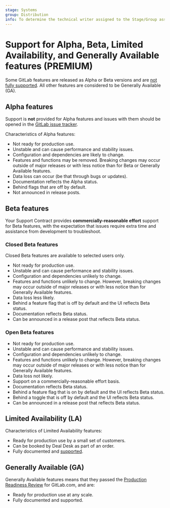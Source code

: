 ```yaml
---
stage: Systems
group: Distribution
info: To determine the technical writer assigned to the Stage/Group associated with this page, see https://about.gitlab.com/handbook/product/ux/technical-writing/#assignments
---
```


# Support for Alpha, Beta, Limited Availability, and Generally Available features **(PREMIUM)**

Some GitLab features are released as Alpha or Beta versions and are
[not fully supported](https://about.gitlab.com/support/statement-of-support/#alpha-beta-features).
All other features are considered to be Generally Available (GA).

## Alpha features

Support is **not** provided for Alpha features and issues with them should be opened in the [GitLab issue tracker](https://gitlab.com/gitlab-org/gitlab/-/issues).

Characteristics of Alpha features:

- Not ready for production use.
- Unstable and can cause performance and stability issues.
- Configuration and dependencies are likely to change.
- Features and functions may be removed. Breaking changes may occur outside of major releases or with less notice than for Beta or Generally Available features.
- Data loss can occur (be that through bugs or updates).
- Documentation reflects the Alpha status.
- Behind flags that are off by default.
- Not announced in release posts.

## Beta features

Your Support Contract provides **commercially-reasonable effort** support for Beta features, with the expectation that issues require extra time and assistance from development to troubleshoot.

### Closed Beta features

Closed Beta features are available to selected users only.

- Not ready for production use.
- Unstable and can cause performance and stability issues.
- Configuration and dependencies unlikely to change.
- Features and functions unlikely to change. However, breaking changes may occur outside of major releases or with less notice than for Generally Available features.
- Data loss less likely.
- Behind a feature flag that is off by default and the UI reflects Beta status.
- Documentation reflects Beta status.
- Can be announced in a release post that reflects Beta status.

### Open Beta features

- Not ready for production use.
- Unstable and can cause performance and stability issues.
- Configuration and dependencies unlikely to change.
- Features and functions unlikely to change. However, breaking changes may occur outside of major releases or with less notice than for Generally Available features.
- Data loss not likely.
- Support on a commercially-reasonable effort basis.
- Documentation reflects Beta status.
- Behind a feature flag that is on by default and the UI reflects Beta status.
- Behind a toggle that is off by default and the UI reflects Beta status.
- Can be announced in a release post that reflects Beta status.

## Limited Availability (LA)

Characteristics of Limited Availability features:

- Ready for production use by a small set of customers.
- Can be booked by Deal Desk as part of an order.
- Fully documented and [supported](https://about.gitlab.com/support/statement-of-support/#starter-premium-and-ultimate-users).

## Generally Available (GA)

Generally Available features means that they passed the [Production Readiness Review](https://gitlab.com/gitlab-com/gl-infra/readiness/-/blob/master/.gitlab/issue_templates/production_readiness.md) for GitLab.com, and are:

- Ready for production use at any scale.
- Fully documented and supported.
